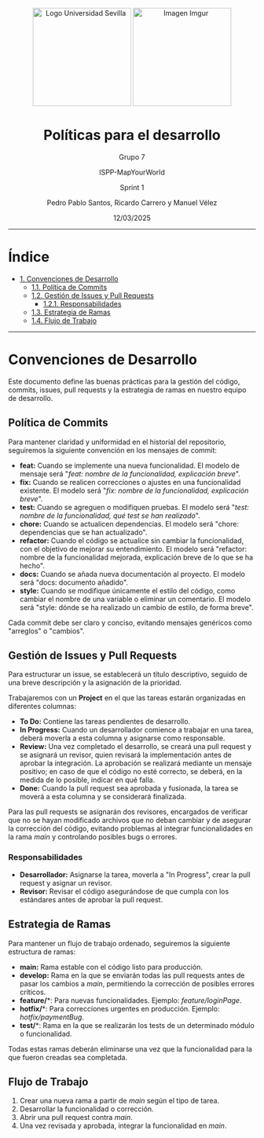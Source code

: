 <p align="center">
  <img src="https://www.ucm.es/al-acmes/file/logo-universidad-sevilla/?ver" alt="Logo Universidad Sevilla" width="200" height="200">
  <img src="https://i.imgur.com/vlzkG4H.png" alt="Imagen Imgur" width="auto" height="200">
</p>

<h1 align="center">Políticas para el desarrollo</h1>

<p align="center">
    Grupo 7
</p>
<p align="center">
    ISPP-MapYourWorld
</p>
<p align="center">
    Sprint 1
</p>
<p align="center">
    Pedro Pablo Santos, Ricardo Carrero y Manuel Vélez
</p>
<p align="center">
    12/03/2025
</p>


---

# Índice

- [1. Convenciones de Desarrollo](#convenciones-de-desarrollo)
  - [1.1. Política de Commits](#política-de-commits)
  - [1.2. Gestión de Issues y Pull Requests](#gestión-de-issues-y-pull-requests)
    - [1.2.1. Responsabilidades](#responsabilidades)
  - [1.3. Estrategia de Ramas](#estrategia-de-ramas)
  - [1.4. Flujo de Trabajo](#flujo-de-trabajo)

---

# Convenciones de Desarrollo

Este documento define las buenas prácticas para la gestión del código, commits, issues, pull requests y la estrategia de ramas en nuestro equipo de desarrollo.

## Política de Commits

Para mantener claridad y uniformidad en el historial del repositorio, seguiremos la siguiente convención en los mensajes de commit:

- **feat:** Cuando se implemente una nueva funcionalidad. El modelo de mensaje será "*feat: nombre de la funcionalidad, explicación breve*".
- **fix:** Cuando se realicen correcciones o ajustes en una funcionalidad existente. El modelo será "*fix: nombre de la funcionalidad, explicación breve*".
- **test:** Cuando se agreguen o modifiquen pruebas. El modelo será "*test: nombre de la funcionalidad, qué test se han realizado*".
- **chore:** Cuando se actualicen dependencias. El modelo será "chore: dependencias que se han actualizado".
- **refactor:** Cuando el código se actualice sin cambiar la funcionalidad, con el objetivo de mejorar su entendimiento. El modelo será "refactor: nombre de la funcionalidad mejorada, explicación breve de lo que se ha hecho".
- **docs:** Cuando se añada nueva documentación al proyecto. El modelo será "docs: documento añadido".
- **style:** Cuando se modifique únicamente el estilo del código, como cambiar el nombre de una variable o eliminar un comentario. El modelo será "style: dónde se ha realizado un cambio de estilo, de forma breve".

Cada commit debe ser claro y conciso, evitando mensajes genéricos como "arreglos" o "cambios".

## Gestión de Issues y Pull Requests

Para estructurar un issue, se establecerá un título descriptivo, seguido de una breve descripción y la asignación de la prioridad.

Trabajaremos con un **Project** en el que las tareas estarán organizadas en diferentes columnas:

- **To Do:** Contiene las tareas pendientes de desarrollo.
- **In Progress:** Cuando un desarrollador comience a trabajar en una tarea, deberá moverla a esta columna y asignarse como responsable.
- **Review:** Una vez completado el desarrollo, se creará una pull request y se asignará un revisor, quien revisará la implementación antes de aprobar la integración. La aprobación se realizará mediante un mensaje positivo; en caso de que el código no esté correcto, se deberá, en la medida de lo posible, indicar en qué falla.
- **Done:** Cuando la pull request sea aprobada y fusionada, la tarea se moverá a esta columna y se considerará finalizada.

Para las pull requests se asignarán dos revisores, encargados de verificar que no se hayan modificado archivos que no deban cambiar y de asegurar la corrección del código, evitando problemas al integrar funcionalidades en la rama *main* y controlando posibles bugs o errores.

### Responsabilidades

- **Desarrollador:** Asignarse la tarea, moverla a "In Progress", crear la pull request y asignar un revisor.
- **Revisor:** Revisar el código asegurándose de que cumpla con los estándares antes de aprobar la pull request.

## Estrategia de Ramas

Para mantener un flujo de trabajo ordenado, seguiremos la siguiente estructura de ramas:

- **main:** Rama estable con el código listo para producción.
- **develop:** Rama en la que se enviarán todas las pull requests antes de pasar los cambios a *main*, permitiendo la corrección de posibles errores críticos.
- **feature/***: Para nuevas funcionalidades. Ejemplo: *feature/loginPage*.
- **hotfix/***: Para correcciones urgentes en producción. Ejemplo: *hotfix/paymentBug*.
- **test/***: Rama en la que se realizarán los tests de un determinado módulo o funcionalidad.

Todas estas ramas deberán eliminarse una vez que la funcionalidad para la que fueron creadas sea completada.

## Flujo de Trabajo

1. Crear una nueva rama a partir de *main* según el tipo de tarea.
2. Desarrollar la funcionalidad o corrección.
3. Abrir una pull request contra *main*.
4. Una vez revisada y aprobada, integrar la funcionalidad en *main*.
